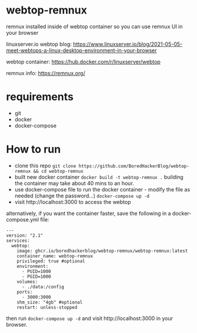 # webtop-remnux
remnux installed inside of webtop container so you can use remnux UI in your browser

linuxserver.io webtop blog: https://www.linuxserver.io/blog/2021-05-05-meet-webtops-a-linux-desktop-environment-in-your-browser

webtop container: https://hub.docker.com/r/linuxserver/webtop

remnux info: https://remnux.org/

# requirements
- git
- docker
- docker-compose

# How to run
- clone this repo `git clone https://github.com/BoredHackerBlog/webtop-remnux && cd webtop-remnux`
- built new docker container `docker build -t webtop-remnux .` building the container may take about 40 mins to an hour.
- use docker-compose file to run the docker container - modify the file as needed (change the password...) `docker-compose up -d`
- visit http://localhost:3000 to access the webtop

alternatively, if you want the container faster, save the following in a docker-compose.yml file:
```
---
version: "2.1"
services:
  webtop:
    image: ghcr.io/boredhackerblog/webtop-remnux/webtop-remnux:latest
    container_name: webtop-remnux
    privileged: true #optional
    environment:
      - PUID=1000
      - PGID=1000
    volumes:
      - ./data:/config
    ports:
      - 3000:3000
    shm_size: "4gb" #optional
    restart: unless-stopped
```

then run `docker-compose up -d` and visit http://localhost:3000 in your browser.

